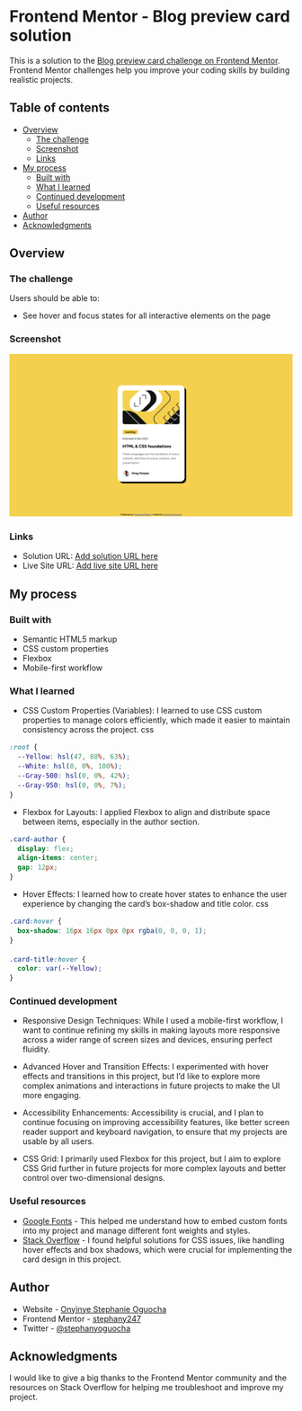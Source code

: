 # Frontend Mentor - Blog preview card solution

This is a solution to the [Blog preview card challenge on Frontend Mentor](https://www.frontendmentor.io/challenges/blog-preview-card-ckPaj01IcS). Frontend Mentor challenges help you improve your coding skills by building realistic projects. 

## Table of contents

- [Overview](#overview)
  - [The challenge](#the-challenge)
  - [Screenshot](#screenshot)
  - [Links](#links)
- [My process](#my-process)
  - [Built with](#built-with)
  - [What I learned](#what-i-learned)
  - [Continued development](#continued-development)
  - [Useful resources](#useful-resources)
- [Author](#author)
- [Acknowledgments](#acknowledgments)


## Overview

### The challenge

Users should be able to:

- See hover and focus states for all interactive elements on the page

### Screenshot

![](./assets/images/Screenshot%20Frontend%20Mentor%20Blog%20preview%20card.png)


### Links

- Solution URL: [Add solution URL here](https://github.com/stephany247/blog-preview-card)
- Live Site URL: [Add live site URL here](https://stephany247.github.io/blog-preview-card/)

## My process

### Built with

- Semantic HTML5 markup
- CSS custom properties
- Flexbox
- Mobile-first workflow


### What I learned

- CSS Custom Properties (Variables): I learned to use CSS custom properties to manage colors efficiently, which made it easier to maintain consistency across the project.
css
```css
:root {
  --Yellow: hsl(47, 88%, 63%);
  --White: hsl(0, 0%, 100%);
  --Gray-500: hsl(0, 0%, 42%);
  --Gray-950: hsl(0, 0%, 7%);
}
```

- Flexbox for Layouts: I applied Flexbox to align and distribute space between items, especially in the author section.

```css
.card-author {
  display: flex;
  align-items: center;
  gap: 12px;
}
```

- Hover Effects: I learned how to create hover states to enhance the user experience by changing the card’s box-shadow and title color.
css

```css
.card:hover {
  box-shadow: 16px 16px 0px 0px rgba(0, 0, 0, 1);
}

.card-title:hover {
  color: var(--Yellow);
}
```

### Continued development

- Responsive Design Techniques: While I used a mobile-first workflow, I want to continue refining my skills in making layouts more responsive across a wider range of screen sizes and devices, ensuring perfect fluidity.

- Advanced Hover and Transition Effects: I experimented with hover effects and transitions in this project, but I’d like to explore more complex animations and interactions in future projects to make the UI more engaging.

- Accessibility Enhancements: Accessibility is crucial, and I plan to continue focusing on improving accessibility features, like better screen reader support and keyboard navigation, to ensure that my projects are usable by all users.

- CSS Grid: I primarily used Flexbox for this project, but I aim to explore CSS Grid further in future projects for more complex layouts and better control over two-dimensional designs.

### Useful resources

- [Google Fonts](https://fonts.google.com/) - This helped me understand how to embed custom fonts into my project and manage different font weights and styles.
- [Stack Overflow](https://stackoverflow.com/) - I found helpful solutions for CSS issues, like handling hover effects and box shadows, which were crucial for implementing the card design in this project.


## Author

- Website - [Onyinye Stephanie Oguocha](https://www.your-site.com)
- Frontend Mentor - [stephany247](https://www.frontendmentor.io/profile/stephany247)
- Twitter - [@stephanyoguocha](https://x.com/stephanyoguocha)


## Acknowledgments

I would like to give a big thanks to the Frontend Mentor community and the resources on Stack Overflow for helping me troubleshoot and improve my project. 

